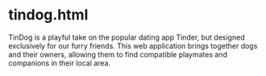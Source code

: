# tindog.html
TinDog is a playful take on the popular dating app Tinder, but designed exclusively for our furry friends. This web application brings together dogs and their owners, allowing them to find compatible playmates and companions in their local area.
